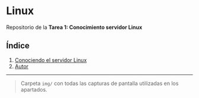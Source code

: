 # Linux

Repositorio de la **Tarea 1: Conocimiento servidor Linux**

## Índice

1. [Conociendo el servidor Linux](1_conociendo_el_servidor.md)  
2. [Autor](2_autor.md)

---

> Carpeta `img/` con todas las capturas de pantalla utilizadas en los apartados.
